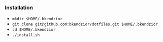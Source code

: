 ### Installation
  - ```mkdir $HOME/.bkendzior```
  - ```git clone git@github.com:bkendzior/dotfiles.git $HOME/.bkendzior```
  - ```cd $HOME/.bkendzior```
  - ```./install.sh```
